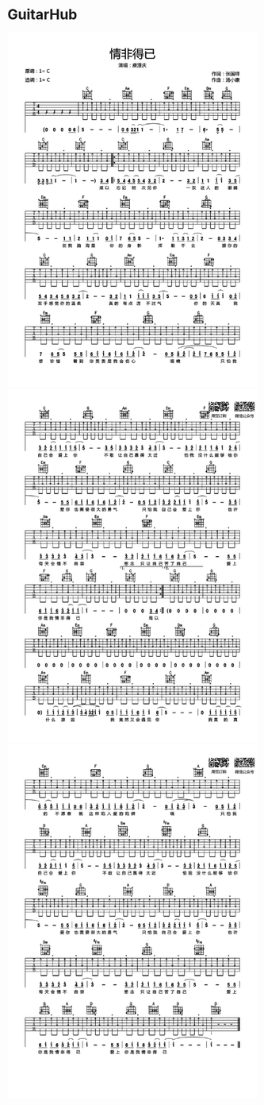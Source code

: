 # GuitarHub

![庾澄庆《情非得已》吉他谱_C调原版编配【高清谱】_0](./庾澄庆《情非得已》吉他谱_C调原版编配【高清谱】_0.jpg)
![庾澄庆《情非得已》吉他谱_C调原版编配【高清谱】_1](./庾澄庆《情非得已》吉他谱_C调原版编配【高清谱】_1.jpg)
![庾澄庆《情非得已》吉他谱_C调原版编配【高清谱】_2](./庾澄庆《情非得已》吉他谱_C调原版编配【高清谱】_2.jpg)
